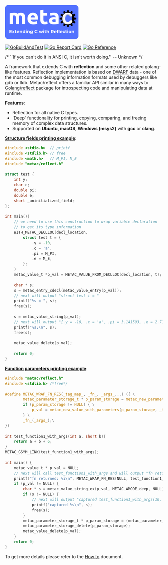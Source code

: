 <img src="doc/logo/metac-logo-noborder-4171x1956.png" alt="metac logo" style="height: 110px;"/>

[![GoBuildAndTest](https://github.com/aodinokov/metac/actions/workflows/buildAndTest.yaml/badge.svg)](https://github.com/aodinokov/metac/actions/workflows/buildAndTest.yaml) [![Go Report Card](https://goreportcard.com/badge/github.com/aodinokov/metac)](https://goreportcard.com/report/github.com/aodinokov/metac) [![Go Reference](https://pkg.go.dev/badge/github.com/aodinokov/metac)](https://pkg.go.dev/github.com/aodinokov/metac)

/* ``If you can't do it in
ANSI C, it isn't worth doing.''
-- Unknown */

A framework that extends C with **reflection** and some other related golang-like features.
Reflection implementation is based on [DWARF](https://en.wikipedia.org/wiki/DWARF) data - one of the most common debugging information formats used by debuggers like gdb or lldb. Metac/reflect offers a familiar API similar in many ways to [Golang/reflect](https://pkg.go.dev/reflect) package for introspecting code and manipulating data at runtime. 

**Features**:

* Reflection for all native C types.
* 'Deep' functionality for printing, copying, comparing, and freeing memory of complex data structures.
* Supported on **Ubuntu, macOS, Windows (msys2)** with **gcc** or **clang**.

[**Structure fields printing example**](/examples/c_app_simplest/):

```c
#include <stdio.h>  // printf
#include <stdlib.h> // free
#include <math.h>   // M_PI, M_E
#include "metac/reflect.h"

struct test {
    int y;
    char c;
    double pi;
    double e;
    short _uninitialized_field;
};

int main(){
    // we need to use this construction to wrap variable declaration
    // to get its type information
    WITH_METAC_DECLLOC(decl_location,
        struct test t = {
            .y = -10,
            .c = 'a',
            .pi = M_PI,
            .e = M_E,
        };
    )
    metac_value_t *p_val = METAC_VALUE_FROM_DECLLOC(decl_location, t);

    char * s;
    s = metac_entry_cdecl(metac_value_entry(p_val));
    // next will output "struct test t = "
    printf("%s = ", s);
    free(s);

    s = metac_value_string(p_val);
    // next will output "{.y = -10, .c = 'a', .pi = 3.141593, .e = 2.718282, ._uninitialized_field = 0,};\n"
    printf("%s;\n", s);
    free(s);

    metac_value_delete(p_val);

    return 0;
}
```

[**Function parameters printing example**](/doc/demo/step_06/main.c):

```c
#include "metac/reflect.h"
#include <stdlib.h> /*free*/

#define METAC_WRAP_FN_RES(_tag_map_, _fn_, _args_...) ({ \
        metac_parameter_storage_t * p_param_storage = metac_new_parameter_storage(); \
        if (p_param_storage != NULL) { \
            p_val = metac_new_value_with_parameters(p_param_storage, _tag_map_, METAC_GSYM_LINK_ENTRY(_fn_), _args_); \
        } \
        _fn_(_args_);\
})

int test_function1_with_args(int a, short b){
    return a + b + 6;
}
METAC_GSYM_LINK(test_function1_with_args);

int main() {
    metac_value_t * p_val = NULL;
    // next will call test_function1_with_args and will output "fn returned: 38"
    printf("fn returned: %i\n", METAC_WRAP_FN_RES(NULL, test_function1_with_args, 10, 22));
    if (p_val != NULL) {
        char * s = metac_value_string_ex(p_val, METAC_WMODE_deep, NULL);
        if (s != NULL) {
            // next will output "captured test_function1_with_args(10, 22)"
            printf("captured %s\n", s);
            free(s);
        }
        metac_parameter_storage_t * p_param_storage = (metac_parameter_storage_t *)metac_value_addr(p_val);
        metac_parameter_storage_delete(p_param_storage);
        metac_value_delete(p_val);
    }
    return 0;
}
```

To get more details please refer to the [How to](/doc/demo/README.md#how-to-demo) document.